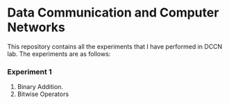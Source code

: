 # **Data Communication and Computer Networks**

This repository contains all the experiments that I have performed in DCCN lab. The experiments are as follows:

### **Experiment 1**
1. Binary Addition.
2. Bitwise Operators

